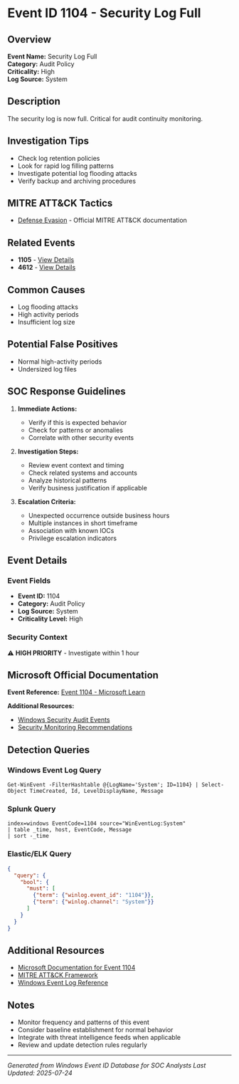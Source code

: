 # Event ID 1104 - Security Log Full

## Overview
**Event Name:** Security Log Full  
**Category:** Audit Policy  
**Criticality:** High  
**Log Source:** System  

## Description
The security log is now full. Critical for audit continuity monitoring.

## Investigation Tips
- Check log retention policies
- Look for rapid log filling patterns
- Investigate potential log flooding attacks
- Verify backup and archiving procedures

## MITRE ATT&CK Tactics
- [Defense Evasion](https://attack.mitre.org/tactics/TA0005/) - Official MITRE ATT&CK documentation

## Related Events
- **1105** - [View Details](1105.md)
- **4612** - [View Details](4612.md)

## Common Causes
- Log flooding attacks
- High activity periods
- Insufficient log size

## Potential False Positives
- Normal high-activity periods
- Undersized log files

## SOC Response Guidelines
1. **Immediate Actions:**
   - Verify if this is expected behavior
   - Check for patterns or anomalies
   - Correlate with other security events

2. **Investigation Steps:**
   - Review event context and timing
   - Check related systems and accounts
   - Analyze historical patterns
   - Verify business justification if applicable

3. **Escalation Criteria:**
   - Unexpected occurrence outside business hours
   - Multiple instances in short timeframe
   - Association with known IOCs
   - Privilege escalation indicators

## Event Details

### Event Fields
- **Event ID:** 1104
- **Category:** Audit Policy
- **Log Source:** System
- **Criticality Level:** High

### Security Context
⚠️ **HIGH PRIORITY** - Investigate within 1 hour

## Microsoft Official Documentation
**Event Reference:** [Event 1104 - Microsoft Learn](https://learn.microsoft.com/en-us/windows/security/threat-protection/auditing/audit-events)

**Additional Resources:**
- [Windows Security Audit Events](https://learn.microsoft.com/en-us/windows/security/threat-protection/auditing/audit-events)
- [Security Monitoring Recommendations](https://learn.microsoft.com/en-us/windows-server/identity/ad-ds/plan/appendix-l--events-to-monitor)

## Detection Queries

### Windows Event Log Query
```
Get-WinEvent -FilterHashtable @{LogName='System'; ID=1104} | Select-Object TimeCreated, Id, LevelDisplayName, Message
```

### Splunk Query
```spl
index=windows EventCode=1104 source="WinEventLog:System"
| table _time, host, EventCode, Message
| sort -_time
```

### Elastic/ELK Query
```json
{
  "query": {
    "bool": {
      "must": [
        {"term": {"winlog.event_id": "1104"}},
        {"term": {"winlog.channel": "System"}}
      ]
    }
  }
}
```

## Additional Resources
- [Microsoft Documentation for Event 1104](https://docs.microsoft.com/en-us/windows/security/threat-protection/auditing/event-1104)
- [MITRE ATT&CK Framework](https://attack.mitre.org/)
- [Windows Event Log Reference](https://docs.microsoft.com/en-us/windows/win32/eventlog/event-logging)

## Notes
- Monitor frequency and patterns of this event
- Consider baseline establishment for normal behavior
- Integrate with threat intelligence feeds when applicable
- Review and update detection rules regularly

---
*Generated from Windows Event ID Database for SOC Analysts*
*Last Updated: 2025-07-24*